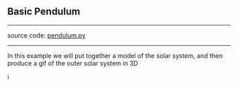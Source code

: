 ## Basic Pendulum

---

source code: [pendulum.py](https://github.com/rjbourne/symphysics/blob/master/examples/pendulum.py)

---

In this example we will put together a model of the solar system, and then produce a gif of the outer solar system in 3D

i